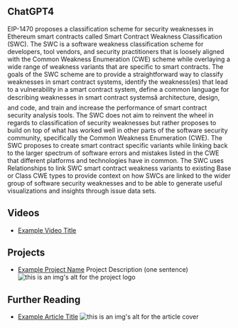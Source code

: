 ## ChatGPT4

EIP-1470 proposes a classification scheme for security weaknesses in Ethereum smart contracts called Smart Contract Weakness Classification (SWC). The SWC is a software weakness classification scheme for developers, tool vendors, and security practitioners that is loosely aligned with the Common Weakness Enumeration (CWE) scheme while overlaying a wide range of weakness variants that are specific to smart contracts. The goals of the SWC scheme are to provide a straightforward way to classify weaknesses in smart contract systems, identify the weakness(es) that lead to a vulnerability in a smart contract system, define a common language for describing weaknesses in smart contract systemsâ architecture, design, and code, and train and increase the performance of smart contract security analysis tools. The SWC does not aim to reinvent the wheel in regards to classification of security weaknesses but rather proposes to build on top of what has worked well in other parts of the software security community, specifically the Common Weakness Enumeration (CWE). The SWC proposes to create smart contract specific variants while linking back to the larger spectrum of software errors and mistakes listed in the CWE that different platforms and technologies have in common. The SWC uses Relationships to link SWC smart contract weakness variants to existing Base or Class CWE types to provide context on how SWCs are linked to the wider group of software security weaknesses and to be able to generate useful visualizations and insights through issue data sets.

## Videos

- [Example Video Title](https://www.youtube.com/watch?v=TDGq4aeevgY)

## Projects

- [Example Project Name](https://xxxx.xxx/xxxxx) Project Description (one sentence) ![this is an img's alt for the project logo](https://xxxx.xxx/project-logo.xxx)

## Further Reading

- [Example Article Title](https://xxxx.xxx/xxxxx) ![this is an img's alt for the article cover](https://xxxx.xxx/article-cover.xxx)
